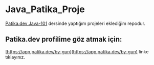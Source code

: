 # Java_Patika_Proje
[Patika.dev Java-101](https://app.patika.dev/moduller/java101) dersinde yaptığım projeleri eklediğim repodur.
## Patika.dev profilime göz atmak için:
[https://app.patika.dev/by-gun](https://app.patika.dev/by-gun) linke tıklayınız.
